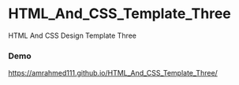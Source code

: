 # HTML_And_CSS_Template_Three
HTML And CSS Design Template Three
### Demo

https://amrahmed111.github.io/HTML_And_CSS_Template_Three/